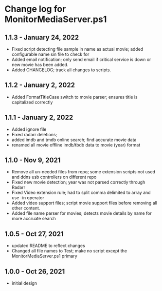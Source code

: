 # Change log for MonitorMediaServer.ps1

## 1.1.3 - January 24, 2022

- Fixed script detecting file sample in name as actual movie; added configurable name sin file to check for
- Added email notification; only send email if critical service is down or new movie has been added.
- Added CHANGELOG; track all changes to scripts. 
## 1.1.2 - January 2, 2022

- Added FormatTitleCase switch to movie parser; ensures title is capitalized correctly
## 1.1.1 - January 2, 2022

- Added ignore file
- Fixed radarr deletions;
- added imdb and tmdb online search; find accurate movie data
- renamed all movie offline imdb/tbdb data to movie (year) format

## 1.1.0 - Nov 9, 2021

- Remove all un-needed files from repo; some extension scripts not used and ddns usb controllers on different repo
- Fixed new movie detection; year was not parsed correctly through Radarr
- Fixed Video extension rule; had to split comma delimited to array and use -in operator
- Added video support files; script movie support files before removing all other content.
- Added file name parser for movies; detects movie details by name for more accruate search

## 1.0.5 - Oct 27, 2021

- updated README to reflect changes
- Changed all file names to Test; make no script except the MonitorMediaServer.ps1 primary
## 1.0.0 - Oct 26, 2021

- initial design

